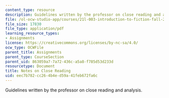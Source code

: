 ```yaml
---
content_type: resource
description: Guidelines written by the professor on close reading and analysis.
file: /ol-ocw-studio-app/courses/21l-003-introduction-to-fiction-fall-2003/eec7b782cc264b4ed59a41feb672fa6c_notes_on_close_reading.pdf
file_size: 17830
file_type: application/pdf
learning_resource_types:
- Assignments
license: https://creativecommons.org/licenses/by-nc-sa/4.0/
ocw_type: OCWFile
parent_title: Assignments
parent_type: CourseSection
parent_uid: 863059a7-7a72-436c-a5a8-f785d53d233d
resourcetype: Document
title: Notes on Close Reading
uid: eec7b782-cc26-4b4e-d59a-41feb672fa6c
---
```

Guidelines written by the professor on close reading and analysis.